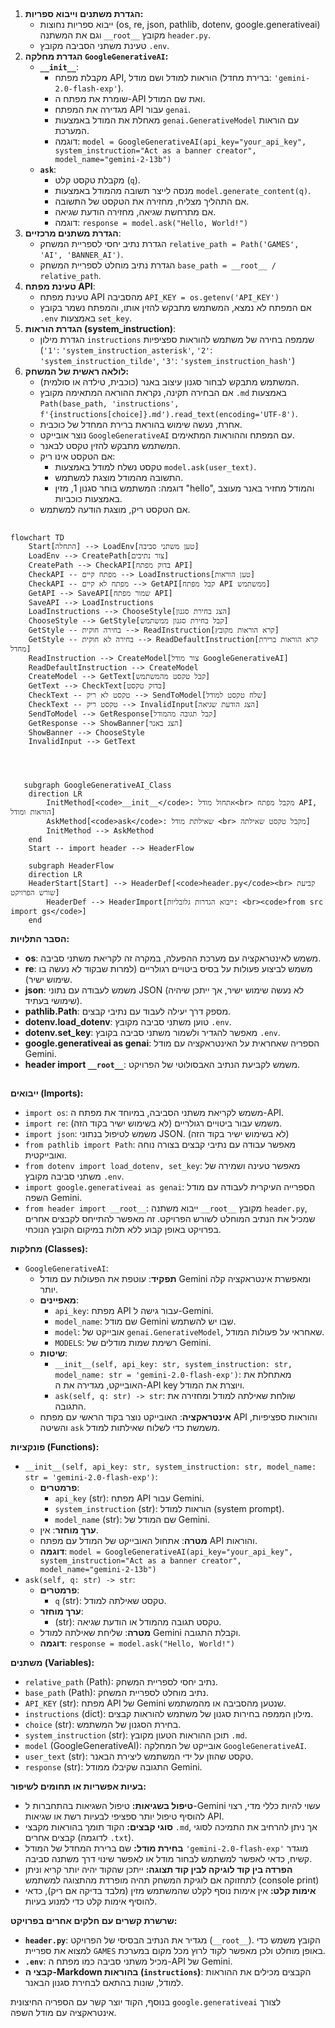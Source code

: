 ## <algorithm>

1.  **הגדרת משתנים וייבוא ספריות:**
    *   ייבוא ספריות נחוצות (os, re, json, pathlib, dotenv, google.generativeai) וגם את המשתנה `__root__` מקובץ `header.py`.
    *   טעינת משתני הסביבה מקובץ `.env`.
2.  **הגדרת מחלקה `GoogleGenerativeAI`:**
    *   **`__init__`**:
        *   מקבלת מפתח API, הוראות למודל ושם מודל (ברירת מחדל: `'gemini-2.0-flash-exp'`).
        *   שומרת את מפתח ה-API ואת שם המודל.
        *   מגדירה את המפתח API עבור `genai`.
        *   מאחלת את המודל באמצעות `genai.GenerativeModel` עם הוראות המערכת.
        *   דוגמה: `model = GoogleGenerativeAI(api_key="your_api_key", system_instruction="Act as a banner creator", model_name="gemini-2-13b")`
    *   **`ask`**:
        *   מקבלת טקסט קלט (`q`).
        *   מנסה לייצר תשובה מהמודל באמצעות `model.generate_content(q)`.
        *   אם התהליך מצליח, מחזירה את הטקסט של התשובה.
        *   אם מתרחשת שגיאה, מחזירה הודעת שגיאה.
        *   דוגמה: `response = model.ask("Hello, World!")`
3.  **הגדרת משתנים מרכזיים**:
    *   הגדרת נתיב יחסי לספריית המשחק `relative_path = Path('GAMES', 'AI', 'BANNER_AI')`.
    *   הגדרת נתיב מוחלט לספריית המשחק `base_path = __root__ / relative_path`.
4.  **טעינת מפתח API**:
    *   טעינת מפתח API מהסביבה `API_KEY = os.getenv('API_KEY')`
    *   אם המפתח לא נמצא, המשתמש מתבקש להזין אותו, והמפתח נשמר בקובץ `.env` באמצעות `set_key`.
5.  **הגדרת הוראות (system_instruction)**:
    *   הגדרת מילון `instructions` שממפה בחירה של משתמש להוראות ספציפיות (`'1'`: `'system_instruction_asterisk'`, `'2'`: `'system_instruction_tilde'`, `'3'`: `'system_instruction_hash'`)
6.  **לולאה ראשית של המשחק:**
    *   המשתמש מתבקש לבחור סגנון עיצוב באנר (כוכבית, טילדה או סולמית).
    *   אם הבחירה תקינה, נקראת ההוראה המתאימה מקובץ `.md` באמצעות `Path(base_path, 'instructions', f'{instructions[choice]}.md').read_text(encoding='UTF-8')`.
    *   אחרת, נעשה שימוש בהוראת ברירת המחדל של כוכבית.
    *   נוצר אובייקט `GoogleGenerativeAI` עם המפתח וההוראות המתאימים.
    *   המשתמש מתבקש להזין טקסט לבאנר.
    *   אם הטקסט אינו ריק:
        *   טקסט נשלח למודל באמצעות `model.ask(user_text)`.
        *   התשובה מהמודל מוצגת למשתמש.
        *   דוגמה: המשתמש בוחר סגנון 1, מזין "hello", והמודל מחזיר באנר מעוצב באמצעות כוכביות.
    *   אם הטקסט ריק, מוצגת הודעה למשתמש.

## <mermaid>

```mermaid
flowchart TD
    Start[התחלה] --> LoadEnv[טען משתני סביבה]
    LoadEnv --> CreatePath[צור נתיבים]
    CreatePath --> CheckAPI[בדוק מפתח API]
    CheckAPI -- מפתח קיים --> LoadInstructions[טען הוראות]
    CheckAPI -- מפתח לא קיים --> GetAPI[קבל מפתח API ממשתמש]
    GetAPI --> SaveAPI[שמור מפתח API]
    SaveAPI --> LoadInstructions
    LoadInstructions --> ChooseStyle[הצג בחירת סגנון]
    ChooseStyle --> GetStyle[קבל בחירת סגנון ממשתמש]
    GetStyle -- בחירה חוקית --> ReadInstruction[קרא הוראות מקובץ]
    GetStyle -- בחירה לא חוקית --> ReadDefaultInstruction[קרא הוראות ברירת מחדל]
    ReadInstruction --> CreateModel[צור מודל GoogleGenerativeAI]
    ReadDefaultInstruction --> CreateModel
    CreateModel --> GetText[קבל טקסט מהמשתמש]
    GetText --> CheckText[בדוק טקסט]
    CheckText -- טקסט לא ריק --> SendToModel[שלח טקסט למודל]
    CheckText -- טקסט ריק --> InvalidInput[הצג הודעת שגיאה]
    SendToModel --> GetResponse[קבל תגובה מהמודל]
    GetResponse --> ShowBanner[הצג באנר]
    ShowBanner --> ChooseStyle
    InvalidInput --> GetText
    
    
    
    
   subgraph GoogleGenerativeAI_Class
    direction LR
        InitMethod[<code>__init__</code>: אתחול מודל<br> מקבל מפתח API, הוראות ומודל]
        AskMethod[<code>ask</code>: שאילתת מודל <br> מקבל טקסט שאילתה]
        InitMethod --> AskMethod
    end
    Start -- import header --> HeaderFlow
    
    subgraph HeaderFlow
    direction LR
    HeaderStart[Start] --> HeaderDef[<code>header.py</code><br> קביעת שורש הפרויקט]
        HeaderDef --> HeaderImport[ייבוא הגדרות גלובליות: <br><code>from src import gs</code>]
    end

```

**הסבר התלויות:**

*   **os**: משמש לאינטראקציה עם מערכת ההפעלה, במקרה זה לקריאת משתני סביבה.
*   **re**: משמש לביצוע פעולות על בסיס ביטויים רגולריים (למרות שבקוד לא נעשה בו שימוש ישיר).
*   **json**: משמש לעבודה עם נתוני JSON (לא נעשה שימוש ישיר, אך ייתכן שיהיה שימושי בעתיד).
*   **pathlib.Path**: מספק דרך יעילה לעבוד עם נתיבי קבצים.
*   **dotenv.load_dotenv**: טוען משתני סביבה מקובץ `.env`.
*  **dotenv.set_key**: מאפשר להגדיר ולשמור משתני סביבה בקובץ `.env`.
*  **google.generativeai as genai**: הספריה שאחראית על האינטראקציה עם מודל Gemini.
*   **header import `__root__`**: משמש לקביעת הנתיב האבסולוטי של הפרויקט.

## <explanation>

**ייבואים (Imports):**

*   `import os`: משמש לקריאת משתני הסביבה, במיוחד את מפתח ה-API.
*   `import re`: משמש עבור ביטויים רגולריים (לא בשימוש ישיר בקוד הזה).
*    `import json`: משמש לטיפול בנתוני JSON. (לא בשימוש ישיר בקוד הזה)
*   `from pathlib import Path`: מאפשר עבודה עם נתיבי קבצים בצורה נוחה ואובייקטית.
*   `from dotenv import load_dotenv, set_key`: מאפשר טעינה ושמירה של משתני סביבה מקובץ `.env`.
*   `import google.generativeai as genai`: הספרייה העיקרית לעבודה עם מודל השפה Gemini.
*   `from header import __root__`: ייבוא משתנה `__root__` מקובץ `header.py`, שמכיל את הנתיב המוחלט לשורש הפרויקט. זה מאפשר להתייחס לקבצים אחרים בפרויקט באופן קבוע ללא תלות במיקום הקובץ הנוכחי.

**מחלקות (Classes):**

*   `GoogleGenerativeAI`:
    *   **תפקיד**: עוטפת את הפעולות עם מודל Gemini ומאפשרת אינטראקציה קלה יותר.
    *   **מאפיינים**:
        *   `api_key`: מפתח API עבור גישה ל-Gemini.
        *   `model_name`: שם מודל Gemini שבו יש להשתמש.
        *   `model`: אובייקט של `genai.GenerativeModel`, שאחראי על פעולות המודל.
        *   `MODELS`: רשימת שמות מודלים של Gemini.
    *   **שיטות**:
        *   `__init__(self, api_key: str, system_instruction: str, model_name: str = 'gemini-2.0-flash-exp')`: מאתחלת את האובייקט, מגדירה את ה-API key ויוצרת את המודל.
        *   `ask(self, q: str) -> str`: שולחת שאילתה למודל ומחזירה את התגובה.
    *   **אינטראקציה**: האובייקט נוצר בקוד הראשי עם מפתח API והוראות ספציפיות, והשיטה `ask` משמשת כדי לשלוח שאילתות למודל.

**פונקציות (Functions):**

*   `__init__(self, api_key: str, system_instruction: str, model_name: str = 'gemini-2.0-flash-exp')`:
    *   **פרמטרים**:
        *   `api_key` (str): מפתח API עבור Gemini.
        *   `system_instruction` (str): הוראות למודל (system prompt).
        *   `model_name` (str): שם המודל של Gemini.
    *   **ערך מוחזר**: אין.
    *   **מטרה**: אתחול האובייקט של המודל עם מפתח API והוראות.
    *   **דוגמה**: `model = GoogleGenerativeAI(api_key="your_api_key", system_instruction="Act as a banner creator", model_name="gemini-2-13b")`
*  `ask(self, q: str) -> str`:
    *   **פרמטרים**:
        *   `q` (str): טקסט שאילתה למודל.
    *   **ערך מוחזר**:
        *   (str): טקסט תגובה מהמודל או הודעת שגיאה.
    *  **מטרה**: שליחת שאילתה למודל Gemini וקבלת התגובה.
    *  **דוגמה**: `response = model.ask("Hello, World!")`

**משתנים (Variables):**

*   `relative_path` (Path): נתיב יחסי לספריית המשחק.
*   `base_path` (Path): נתיב מוחלט לספריית המשחק.
*   `API_KEY` (str): מפתח API של Gemini שנטען מהסביבה או מהמשתמש.
*  `instructions` (dict): מילון הממפה בחירות סגנון של משתמש להוראות קבצים.
*   `choice` (str): בחירת הסגנון של המשתמש.
*   `system_instruction` (str): תוכן ההוראות הטעון מקובץ `.md`.
*   `model` (GoogleGenerativeAI): אובייקט של המחלקה `GoogleGenerativeAI`.
*  `user_text` (str): טקסט שהוזן על ידי המשתמש ליצירת הבאנר.
*   `response` (str): התגובה שקיבלו ממודל Gemini.

**בעיות אפשריות או תחומים לשיפור:**

*   **טיפול בשגיאות:** טיפול השגיאות בהתחברות ל-Gemini עשוי להיות כללי מדי, רצוי להוסיף טיפול יותר ספציפי לבעיות רשת או שגיאות API.
*   **סוגי קבצים:** הקוד תומך בהוראות מקבצי `.md`, אך ניתן להרחיב את התמיכה לסוגי קבצים אחרים (לדוגמה `.txt`).
*   **בחירת מודל:** שם ברירת המחדל של המודל `'gemini-2.0-flash-exp'` מוגדר קשיח, כדאי לאפשר למשתמש לבחור מודל או לאפשר שינוי דרך משתנה סביבה.
*  **הפרדה בין קוד לוגיקה לבין קוד תצוגה:** ייתכן שהקוד יהיה יותר קריא וניתן לתחזוקה אם לוגיקת המשחק תהיה מופרדת מהתצוגה למשתמש (console print)
*   **אימות קלט:** אין אימות נוסף לקלט שהמשתמש מזין (מלבד בדיקה אם ריק), כדאי להוסיף אימות קלט כדי למנוע בעיות.

**שרשרת קשרים עם חלקים אחרים בפרויקט:**

*   **`header.py`**: מגדיר את הנתיב הבסיסי של הפרויקט (`__root__`). הקובץ משמש כדי למצוא את ספריית `GAMES` באופן מוחלט ולכן מאפשר לקוד לרוץ מכל מקום במערכת.
*   **`.env`**: מכיל משתני סביבה כמו מפתח ה-API של Gemini.
*   **קבצי ה-Markdown בהוראות (`instructions`)**: הקבצים מכילים את ההוראות למודל, שונות בהתאם לבחירת סגנון הבאנר.

בנוסף, הקוד יוצר קשר עם הספריה החיצונית `google.generativeai` לצורך אינטראקציה עם מודל השפה.